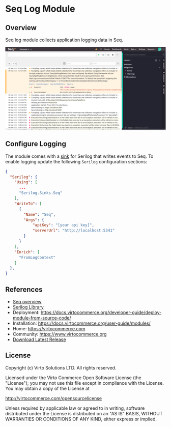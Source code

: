 # Seq Log Module

## Overview

Seq log module collects application logging data in Seq.

![Seq events panel](docs/media/seq-events.png)

## Configure Logging

The module comes with a [sink](https://github.com/datalust/serilog-sinks-seq) for Serilog that writes events to Seq. To enable logging update the following `Serilog` configuration sections:

```JSON
{
  "Serilog": {
    "Using": [
      ...
      "Serilog.Sinks.Seq"
    ],
    "WriteTo": [
      {
        "Name": "Seq", 
        "Args": {
            "apiKey": "[your api key]",
            "serverUrl": "http://localhost:5341"
        }
      }
    ],
    "Enrich": [
      "FromLogContext"
    ]
  },
}
```

## References
* [Seq overview](https://docs.datalust.co/docs/an-overview-of-seq)
* [Serilog Library](https://serilog.net/)
* Deployment: https://docs.virtocommerce.org/developer-guide/deploy-module-from-source-code/
* Installation: https://docs.virtocommerce.org/user-guide/modules/
* Home: https://virtocommerce.com
* Community: https://www.virtocommerce.org
* [Download Latest Release](https://github.com/VirtoCommerce/vc-module-seq-log/releases/latest)

## License

Copyright (c) Virto Solutions LTD.  All rights reserved.

Licensed under the Virto Commerce Open Software License (the "License"); you
may not use this file except in compliance with the License. You may
obtain a copy of the License at

<http://virtocommerce.com/opensourcelicense>

Unless required by applicable law or agreed to in writing, software
distributed under the License is distributed on an "AS IS" BASIS,
WITHOUT WARRANTIES OR CONDITIONS OF ANY KIND, either express or
implied.